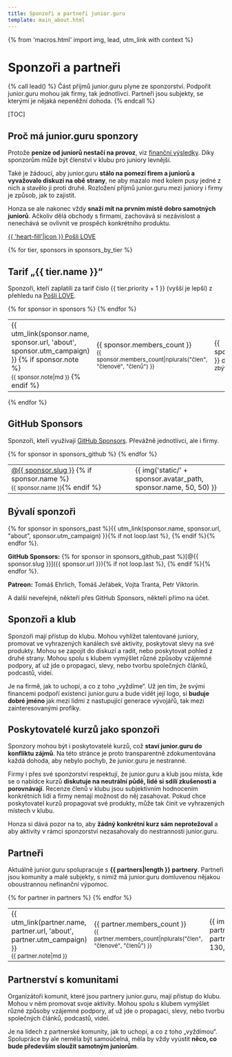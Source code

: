 ```yaml
---
title: Sponzoři a partneři junior.guru
template: main_about.html
---
```


{% from 'macros.html' import img, lead, utm_link with context %}

# Sponzoři a partneři

{% call lead() %}
Část příjmů junior.guru plyne ze sponzorství. Podpořit junior.guru mohou jak firmy, tak jednotlivci. Partneři jsou subjekty, se kterými je nějaká nepeněžní dohoda.
{% endcall %}

[TOC]

## Proč má junior.guru sponzory

Protože **peníze od juniorů nestačí na provoz**, viz [finanční výsledky](./finances.md).
Díky sponzorům může být členství v klubu pro juniory levnější.

Také je žádoucí, aby junior.guru **stálo na pomezí firem a juniorů a vyvažovalo diskuzi na obě strany**, ne aby mazalo med kolem pusy jedné z nich a stavělo ji proti druhé.
Rozložení příjmů junior.guru mezi juniory i firmy je způsob, jak to zajistit.

Honza se ale nakonec vždy **snaží mít na prvním místě dobro samotných juniorů**.
Ačkoliv dělá obchody s firmami, zachovává si nezávislost a nenechává se ovlivnit ve prospěch konkrétního produktu.

<p class="text-center">
  <a href="{{ pages|docs_url("love.jinja")|url }}" class="love-button pulse">{{ 'heart-fill'|icon }} Pošli LOVE</a>
</p>

{% for tier, sponsors in sponsors_by_tier %}
## Tarif „{{ tier.name }}“

Sponzoři, kteří zaplatili za tarif číslo {{ tier.priority + 1 }} (vyšší je lepší) z přehledu na [Pošli LOVE](../love.jinja).

<div class="table-responsive"><table class="table align-middle">
  {% for sponsor in sponsors %}
    <tr>
      <td>
        {{ utm_link(sponsor.name, sponsor.url, 'about', sponsor.utm_campaign) }}
        {% if sponsor.note %}
        <br><small>{{ sponsor.note|md }}</small>
        {% endif %}
      </td>
      <td style="width: 5rem">
        {{ sponsor.members_count }}<br>
        <small>{{ sponsor.members_count|nplurals("člen", "členové", "členů") }}</small>
      </td>
      <td style="width: 5rem">
        <span {% if sponsor.days_until_renew() < 30 %}
        class="problem-very-soon"
      {% elif sponsor.days_until_renew() < 60 %}
        class="problem-soon"
      {%- endif %}>
          {{ sponsor.days_until_renew() }} dní<br>
          <small>zbývá</small>
        </span>
      </td>
      <td style="width: 200px">
        {{ img('static/' + sponsor.logo_path, sponsor.name, 130, 60) }}
      </td>
    </tr>
  {% endfor %}
</table></div>
{% endfor %}

## GitHub Sponsors

Sponzoři, kteří využívají [GitHub Sponsors](https://github.com/sponsors/honzajavorek/). Převážně jednotlivci, ale i firmy.

<div class="table-responsive"><table class="table">
  {% for sponsor in sponsors_github %}
    <tr>
      <td>
        <a href="{{ sponsor.url }}" target="_blank" rel="noopener">@{{ sponsor.slug }}</a>
        {% if sponsor.name %}<br><small>{{ sponsor.name }}</small>{% endif %}
      </td>
      <td style="width: 200px">
        {{ img('static/' + sponsor.avatar_path, sponsor.name, 50, 50) }}
      </td>
    </tr>
  {% endfor %}
</table></div>

## Bývalí sponzoři

{% for sponsor in sponsors_past %}{{ utm_link(sponsor.name, sponsor.url, "about", sponsor.utm_campaign) }}{% if not loop.last %}, {% endif %}{% endfor %}.

**GitHub Sponsors:** {% for sponsor in sponsors_github_past %}[@{{ sponsor.slug }}]({{ sponsor.url }}){% if not loop.last %}, {% endif %}{% endfor %}.

**Patreon:** Tomáš Ehrlich, Tomáš Jeřábek, Vojta Tranta, Petr Viktorin.

A další neveřejně, někteří přes GitHub Sponsors, někteří přímo na účet.

## Sponzoři a klub

Sponzoři mají přístup do klubu. Mohou vyhlížet talentované juniory, promovat ve vyhrazených kanálech své aktivity, poskytovat slevy na své produkty. Mohou se zapojit do diskuzí a radit, nebo poskytovat pohled z druhé strany. Mohou spolu s klubem vymýšlet různé způsoby vzájemné podpory, ať už jde o propagaci, slevy, nebo tvorbu společných článků, podcastů, videí.

Je na firmě, jak to uchopí, a co z toho „vyždíme“. Už jen tím, že svými financemi podpoří existenci junior.guru a bude vidět její logo, si **buduje dobré jméno** jak mezi lidmi z nastupující generace vývojářů, tak mezi zainteresovanými profíky.

## Poskytovatelé kurzů jako sponzoři

Sponzory mohou být i poskytovatelé kurzů, což **staví junior.guru do konfliktu zájmů**.
Na této stránce je proto transparentně zdokumentována každá dohoda, aby nebylo pochyb, že junior.guru je nestranné.

Firmy i přes své sponzorství respektují, že junior.guru a klub jsou místa, kde se o nabídce kurzů **diskutuje na neutrální půdě, lidé si sdílí zkušenosti a porovnávají**.
Recenze členů v klubu jsou subjektivním hodnocením konkrétních lidí a firmy nemají možnost do něj zasahovat.
Pokud chce poskytovatel kurzů propagovat své produkty, může tak činit ve vyhrazených místech v klubu.

Honza si dává pozor na to, aby **žádný konkrétní kurz sám neprotežoval** a aby aktivity v rámci sponzorství nezasahovaly do nestrannosti junior.guru.

## Partneři

Aktuálně junior.guru spolupracuje s **{{ partners|length }} partnery**. Partneři jsou komunity a malé subjekty, s nimiž má junior.guru domluvenou nějakou oboustrannou nefinanční výpomoc.

<div class="table-responsive"><table class="table align-middle">
  {% for partner in partners %}
    <tr>
      <td>
        {{ utm_link(partner.name, partner.url, 'about', partner.utm_campaign) }}
        <br><small>{{ partner.note|md }}</small>
      </td>
      <td style="width: 5rem">
        {{ partner.members_count }}<br>
        <small>{{ partner.members_count|nplurals("člen", "členové", "členů") }}</small>
      </td>
      <td style="width: 200px">
        {{ img('static/' + partner.logo_path, partner.name, 130, 60) }}
      </td>
    </tr>
  {% endfor %}
</table></div>

## Partnerství s komunitami

Organizátoři komunit, které jsou partnery junior.guru, mají přístup do klubu. Mohou v něm promovat svoje aktivity. Mohou spolu s klubem vymýšlet různé způsoby vzájemné podpory, ať už jde o propagaci, slevy, nebo tvorbu společných článků, podcastů, videí.

Je na lidech z partnerské komunity, jak to uchopí, a co z toho „vyždímou“. Spolupráce by ale neměla být samoúčelná, měla by vždy vyústit **něco, co bude především sloužit samotným juniorům**.
